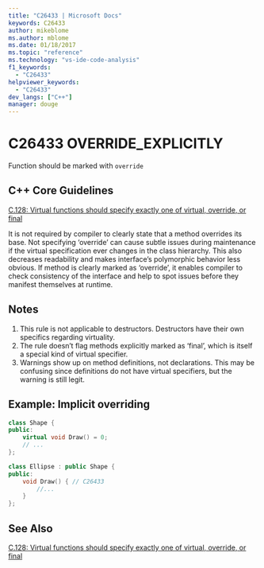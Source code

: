 ```yaml
---
title: "C26433 | Microsoft Docs"
keywords: C26433
author: mikeblome
ms.author: mblome
ms.date: 01/18/2017
ms.topic: "reference"
ms.technology: "vs-ide-code-analysis"
f1_keywords:
  - "C26433"
helpviewer_keywords:
  - "C26433"
dev_langs: ["C++"]
manager: douge
---
```

# C26433 OVERRIDE_EXPLICITLY 

Function should be marked with `override`

## C++ Core Guidelines

[C.128: Virtual functions should specify exactly one of virtual, override, or final](https://github.com/isocpp/CppCoreGuidelines/blob/master/CppCoreGuidelines.md)

It is not required by compiler to clearly state that a method overrides its base. Not specifying ‘override’ can cause subtle issues during maintenance if the virtual specification ever changes in the class hierarchy. This also decreases readability and makes interface’s polymorphic behavior less obvious. If method is clearly marked as ‘override’, it enables compiler to check consistency of the interface and help to spot issues before they manifest themselves at runtime.

## Notes

1. This rule is not applicable to destructors. Destructors have their own specifics regarding virtuality.
1. The rule doesn’t flag methods explicitly marked as ‘final’, which is itself a special kind of virtual specifier.
1. Warnings show up on method definitions, not declarations. This may be confusing since definitions do not have virtual specifiers, but the warning is still legit.

## Example:  Implicit overriding

```cpp
class Shape {
public:
    virtual void Draw() = 0;
    // ...
};

class Ellipse : public Shape {
public:
    void Draw() { // C26433
        //...
    }
};
```

## See Also

[C.128: Virtual functions should specify exactly one of virtual, override, or final](https://github.com/isocpp/CppCoreGuidelines/blob/master/CppCoreGuidelines.md)
